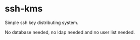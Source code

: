 # ssh-kms

Simple ssh key distributing system.

No database needed, no ldap needed and no user list needed.